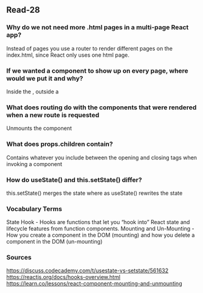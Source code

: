 ## Read-28

### Why do we not need more .html pages in a multi-page React app?
Instead of pages you use a router to render different pages on the index.html, since React only uses one html page.


### If we wanted a component to show up on every page, where would we put it and why?
Inside the <BrowserRouter />, outside a <Route />
  
### What does routing do with the components that were rendered when a new route is requested
Unmounts the component

### What does props.children contain?
Contains whatever you include between the opening and closing tags when invoking a component

### How do useState() and this.setState() differ?
this.setState() merges the state where as useState() rewrites the state


### Vocabulary Terms
State Hook - Hooks are functions that let you “hook into” React state and lifecycle features from function components.
Mounting and Un-Mounting - How you create a component in the DOM (mounting) and how you delete a component in the DOM (un-mounting)

### Sources
https://discuss.codecademy.com/t/usestate-vs-setstate/561632  
https://reactjs.org/docs/hooks-overview.html  
https://learn.co/lessons/react-component-mounting-and-unmounting  
